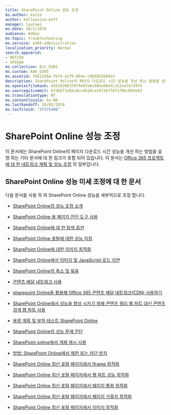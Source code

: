 ```yaml
---
title: SharePoint Online 성능 조정
ms.author: kvice
author: kelleyvice-msft
manager: laurawi
ms.date: 10/2/2019
audience: Admin
ms.topic: troubleshooting
ms.service: o365-administration
localization_priority: Normal
search.appverid:
- MET150
- SPO160
ms.collection: Ent_O365
ms.custom: Adm_O365
ms.assetid: f0522d4a-fbf4-41f9-854e-c9b59555091d
description: SharePoint Online의 페이지 다운로드 시간 성능을 개선 하는 방법을 설명 하는 기타 문서에 대 한 링크가 포함 되어 있습니다.
ms.openlocfilehash: 4352420637974e07a6c9d5ed843c312ea74729f4
ms.sourcegitcommit: 67dbbf1a5ec8cc4b10ca10f267f871f0bc045e63
ms.translationtype: MT
ms.contentlocale: ko-KR
ms.lasthandoff: 10/02/2019
ms.locfileid: "37375496"
---
```

# <a name="tune-sharepoint-online-performance"></a>SharePoint Online 성능 조정

이 문서에는 SharePoint Online의 페이지 다운로드 시간 성능을 개선 하는 방법을 설명 하는 기타 문서에 대 한 링크가 포함 되어 있습니다. 이 문서는 [Office 365 프로젝트에 대 한 네트워크 계획 및 성능 조정](https://aka.ms/tune) 의 일부입니다.

## <a name="articles-about-fine-tuning-sharepoint-online-performance"></a>SharePoint Online 성능 미세 조정에 대 한 문서

다음 문서를 사용 하 여 SharePoint Online 성능을 세부적으로 조정 합니다.
  
- [SharePoint Online의 성능 조정 소개](introduction-to-performance-tuning-for-sharepoint-online.md)

- [SharePoint Online 용 페이지 진단 도구 사용](page-diagnostics-for-spo.md)

- [SharePoint Online에 대 한 탐색 옵션](navigation-options-for-sharepoint-online.md)

- [SharePoint Online 포털에 대한 성능 지침](https://docs.microsoft.com/en-us/sharepoint/dev/solution-guidance/portal-performance)

- [SharePoint Online에 대한 이미지 최적화](image-optimization-for-sharepoint-online.md)

- [SharePoint Online에서 이미지 및 JavaScript 로드 지연](delay-loading-images-and-javascript-in-sharepoint-online.md)

- [SharePoint Online의 축소 및 묶음](minification-and-bundling-in-sharepoint-online.md)

- [콘텐츠 배달 네트워크 사용](using-content-delivery-networks-with-sharepoint-online.md)

- [sharepoint Online을 활용해 Office 365 콘텐츠 배달 네트워크(CDN) 사용하기](use-office-365-cdn-with-spo.md)

- [SharePoint Online에서 성능을 향상 시키기 위해 콘텐츠 쿼리 웹 파트 대신 콘텐츠 검색 웹 파트 사용](using-content-search-web-part-instead-of-content-query-web-part-to-improve-perfo.md)

- [용량 계획 및 부하 테스트 SharePoint Online](capacity-planning-and-load-testing-sharepoint-online.md)

- [SharePoint Online의 성능 문제 진단](diagnosing-performance-issues-with-sharepoint-online.md)

- [SharePoint online에서 개체 캐시 사용](using-the-object-cache-with-sharepoint-online.md)

- [방법: SharePoint Online에서 제한 또는 차단 방지](https://msdn.microsoft.com/en-us/library/office/dn889829.aspx)

- [SharePoint Online 최신 포털 페이지에서 Iframe 최적화](modern-iframe-optimization.md)

- [SharePoint Online 최신 포털 페이지에서 웹 파트 성능 최적화](modern-web-part-optimization.md)

- [SharePoint Online 최신 포털 페이지에서 페이지 통화 최적화](modern-page-call-optimization.md)

- [SharePoint Online 최신 포털 페이지에서 페이지 가중치 최적화](modern-page-weight-optimization.md)

- [SharePoint Online 최신 포털 페이지에서 이미지 최적화](modern-image-optimization.md)
